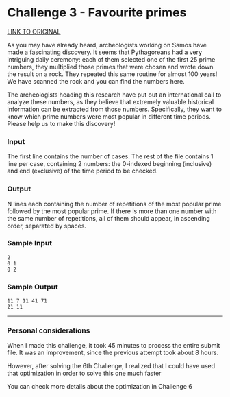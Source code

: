 # Challenge 3 - Favourite primes

[LINK TO ORIGINAL](https://contest.tuenti.net/Challenges?id=3)

As you may have already heard, archeologists working on Samos have made a fascinating discovery. It seems that Pythagoreans had a very intriguing daily ceremony: each of them selected one of the first 25 prime numbers, they multiplied those primes that were chosen and wrote down the result on a rock. They repeated this same routine for almost 100 years! We have scanned the rock and you can find the numbers here.

The archeologists heading this research have put out an international call to analyze these numbers, as they believe that extremely valuable historical information can be extracted from those numbers. Specifically, they want to know which prime numbers were most popular in different time periods. Please help us to make this discovery!

### Input

The first line contains the number of cases.
The rest of the file contains 1 line per case, containing 2 numbers: the 0-indexed beginning (inclusive) and end (exclusive) of the time period to be checked.

### Output

N lines each containing the number of repetitions of the most popular prime followed by the most popular prime. If there is more than one number with the same number of repetitions, all of them should appear, in ascending order, separated by spaces.

### Sample Input

```
2
0 1
0 2
```

### Sample Output

```
11 7 11 41 71
21 11
```

---

### Personal considerations
When I made this challenge, it took 45 minutes to process the entire submit file. It was an improvement, since the previous attempt took about 8 hours.

However, after solving the 6th Challenge, I realized that I could have used that optimization in order to solve this one much faster

You can check more details about the optimization in Challenge 6
